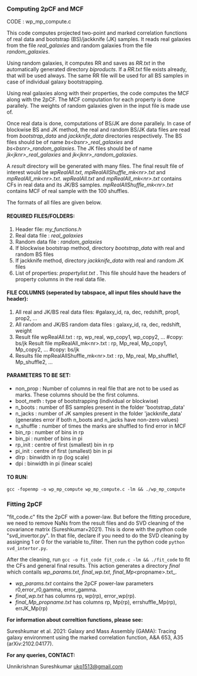 ### Computing 2pCF and MCF

CODE : wp_mp_compute.c

This code computes projected two-point and marked correlation functions of real data and bootstrap (BS)/jackknife (JK) samples. It reads real galaxies from the file _real\_galaxies_ and random galaxies from the file _random\_galaxies_. 

Using random galaxies, it computes RR and saves as _RR.txt_ in the automatically generated directory _biproducts_. If a _RR.txt_ file exists already, that will be used always. The same RR file will be used for all BS samples in case of individual galaxy bootstrapping.  

Using real galaxies along with their properties, the code computes the MCF along with the 2pCF. The MCF computation for each property is done parallely. The weights of random galaxies given in the input file is made use of. 

Once real data is done, computations of BS/JK are done parallely. In case of blockwise BS and JK method, the real and random BS/JK data files are read from _bootstrap\_data_ and _jackknife\_data_ directories respectively. The BS files should be of name _bs\<bsnr\>\_real\_galaxies_ and _bs\<bsnr\>\_random\_galaxies_. The JK files should be of name _jk\<jknr\>\_real\_galaxies_ and _jk\<jknr\>\_random\_galaxies_.

A _result_ directory will be generated with many files. The final result file of interest would be _wpRealAll.txt_, _mpRealAllShuffle\_mk\<nr\>.txt_ and _mpRealAll\_mk\<nr\>.txt_. _wpRealAll.txt_ and _mpRealAll\_mk\<nr\>.txt_ contains CFs in real data and its JK/BS samples.  _mpRealAllShuffle\_mk\<nr\>.txt_ contains MCF of real sample with the 100 shuffles. 

The formats of all files are given below.

#### REQUIRED FILES/FOLDERS:

1. Header file: _my\_functions.h_ 
2. Real data file : _real\_galaxies_ 
3. Random data file : _random\_galaxies_
4. If blockwise bootstrap method, directory _bootstrap\_data_ with real and random BS files
5. If jackknife method, directory _jackknife\_data_ with real and random JK files
6. List of properties: _propertylist.txt_ . This file should have the headers of property columns in the real data file.

#### FILE COLUMNS (seperated by tabspace, all input files should have the header):

1. All real and JK/BS real data files: #galaxy\_id, ra, dec, redshift, prop1, prop2, ...
2. All random and JK/BS random data files : galaxy\_id, ra, dec, redshift, weight 
3. Result file wpRealAll.txt : rp, wp\_real, wp\_copy1, wp\_copy2, ... #copy: bs/jk
  Result file mpRealAll_mk\<nr\>.txt : rp, Mp_real, Mp_copy1, Mp_copy2, ... #copy: bs/jk
4. Results file mpRealAllShuffle_mk\<nr\>.txt : rp, Mp_real, Mp_shuffle1, Mp_shuffle2, ...

#### PARAMETERS TO BE SET:
 
- non_prop : Number of columns in real file that are not to be used as marks. These columns should be the first columns.
- boot_meth : type of bootstrapping (individual or blockwise)
- n_boots : number of BS samples present in the folder 'bootstrap_data'
- n_jacks : number of JK samples present in the folder 'jackknife_data' (generates error if both n_boots and n_jacks have non-zero values)
- n_shuffle : number of times the marks are shuffled to find error in MCF
- bin_rp : number of bins in rp
- bin_pi : number of bins in pi
- rp_init : centre of first (smallest) bin in rp
- pi_init : centre of first (smallest) bin in pi
- dlrp : binwidth in rp (log scale)
- dpi : binwidth in pi (linear scale)

#### TO RUN:

`gcc -fopenmp -o wp_mp_compute wp_mp_compute.c -lm && ./wp_mp_compute`
  
### Fitting 2pCF
  
"fit_code.c" fits the 2pCF with a power-law. But before the fitting procedure, we need to remove NaNs from the result files and do SVD cleaning of the covariance matrix (Sureshkumar+2021). This is done with the python code "svd_invertor.py". In that file, declare if you need to do the SVD cleaning by assigning 1 or 0 for the variable to_filter. Then run the python code `python svd_intertor.py`.
  
After the cleaning, run `gcc -o fit_code fit_code.c -lm && ./fit_code` to fit the CFs and general final results. This action generates a directory _final_ which contails _wp_params.txt_, _final_wp.txt_, _final_Mp_\<propname\>.txt_. 
  
  - _wp_params.txt_ contains the 2pCF power-law parameters r0,error_r0,gamma, error_gamma.
  - _final_wp.txt_ has columns rp, wp(rp), error_wp(rp). 
  - _final_Mp_propname.txt_ has columns rp, Mp(rp), errshuffle_Mp(rp), errJK_Mp(rp)  
  
**For information about correltion functions, please see:**

Sureshkumar et al. 2021: Galaxy and Mass Assembly (GAMA): Tracing galaxy environment using the marked correlation function, A&A 653, A35 (arXiv:2102.04177).


**For any queries, CONTACT:**

Unnikrishnan Sureshkumar
ukp1513@gmail.com
